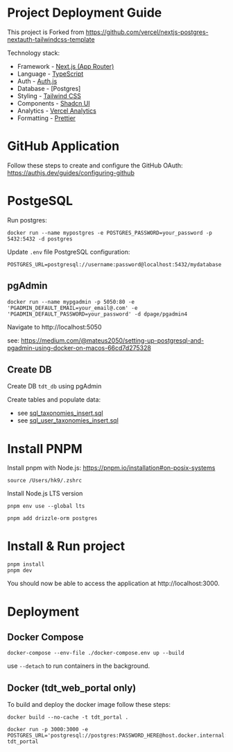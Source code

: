 # Project Deployment Guide

This project is Forked from https://github.com/vercel/nextjs-postgres-nextauth-tailwindcss-template

Technology stack:
- Framework - [Next.js (App Router)](https://nextjs.org)
- Language - [TypeScript](https://www.typescriptlang.org)
- Auth - [Auth.js](https://authjs.dev)
- Database - [Postgres]
- Styling - [Tailwind CSS](https://tailwindcss.com)
- Components - [Shadcn UI](https://ui.shadcn.com/)
- Analytics - [Vercel Analytics](https://vercel.com/analytics)
- Formatting - [Prettier](https://prettier.io)

# GitHub Application

Follow these steps to create and configure the GitHub OAuth: https://authjs.dev/guides/configuring-github

# PostgeSQL

Run postgres:

```
docker run --name mypostgres -e POSTGRES_PASSWORD=your_password -p 5432:5432 -d postgres
```

Update `.env` file PostgreSQL configuration:

```
POSTGRES_URL=postgresql://username:password@localhost:5432/mydatabase
```

## pgAdmin

```
docker run --name mypgadmin -p 5050:80 -e 'PGADMIN_DEFAULT_EMAIL=your_email@.com' -e 'PGADMIN_DEFAULT_PASSWORD=your_password' -d dpage/pgadmin4
```

Navigate to http://localhost:5050

see: https://medium.com/@mateus2050/setting-up-postgresql-and-pgadmin-using-docker-on-macos-66cd7d275328

## Create DB

Create DB `tdt_db` using pgAdmin

Create tables and populate data:
- see [sql_taxonomies_insert.sql](/docs/sql_taxonomies_insert.sql)
- see [sql_user_taxonomies_insert.sql](/docs/sql_user_taxonomies_insert.sql)

# Install PNPM

Install pnpm with Node.js: https://pnpm.io/installation#on-posix-systems

```
source /Users/hk9/.zshrc
```

Install Node.js LTS version
```
pnpm env use --global lts
```

```
pnpm add drizzle-orm postgres
```

# Install & Run project

```
pnpm install
pnpm dev
```

You should now be able to access the application at http://localhost:3000.

# Deployment

## Docker Compose

```
docker-compose --env-file ./docker-compose.env up --build
```

use `--detach` to run containers in the background.

## Docker (tdt_web_portal only)

To build and deploy the docker image follow these steps:

```
docker build --no-cache -t tdt_portal .
```

```
docker run -p 3000:3000 -e POSTGRES_URL='postgresql://postgres:PASSWORD_HERE@host.docker.internal:5432/tdt_db' tdt_portal 
```